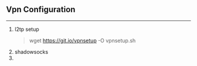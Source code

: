 ## Vpn Configuration
---
1. l2tp setup
    >wget https://git.io/vpnsetup -O vpnsetup.sh
2. shadowsocks
3. 
